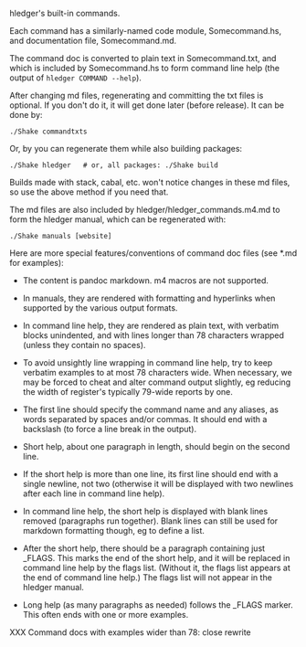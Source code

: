 hledger's built-in commands.

Each command has a similarly-named code module, Somecommand.hs, and
documentation file, Somecommand.md.

The command doc is converted to plain text in Somecommand.txt, and
which is included by Somecommand.hs to form command line help (the
output of `hledger COMMAND --help`).

After changing md files, regenerating and committing the txt files is
optional. If you don't do it, it will get done later (before release).
It can be done by:

    ./Shake commandtxts

Or, by you can regenerate them while also building packages:

    ./Shake hledger   # or, all packages: ./Shake build

Builds made with stack, cabal, etc. won't notice changes in these md
files, so use the above method if you need that.

The md files are also included by hledger/hledger_commands.m4.md to
form the hledger manual, which can be regenerated with:

    ./Shake manuals [website]

Here are more special features/conventions of command doc files (see
*.md for examples):

- The content is pandoc markdown. m4 macros are not supported.

- In manuals, they are rendered with formatting and hyperlinks when
  supported by the various output formats.

- In command line help, they are rendered as plain text, with verbatim
  blocks unindented, and with lines longer than 78 characters wrapped
  (unless they contain no spaces).

- To avoid unsightly line wrapping in command line help, try to keep
  verbatim examples to at most 78 characters wide. When necessary, we
  may be forced to cheat and alter command output slightly, eg
  reducing the width of register's typically 79-wide reports by one.

- The first line should specify the command name and any aliases, as
  words separated by spaces and/or commas. It should end with a
  backslash (to force a line break in the output).

- Short help, about one paragraph in length, should begin on the
  second line.

- If the short help is more than one line, its first line should end
  with a single newline, not two (otherwise it will be displayed with
  two newlines after each line in command line help).

- In command line help, the short help is displayed with blank lines
  removed (paragraphs run together). Blank lines can still be used for
  markdown formatting though, eg to define a list.

- After the short help, there should be a paragraph containing just
  _FLAGS. This marks the end of the short help, and it will be
  replaced in command line help by the flags list. (Without it, the
  flags list appears at the end of command line help.) The flags list
  will not appear in the hledger manual.

- Long help (as many paragraphs as needed) follows the _FLAGS marker.
  This often ends with one or more examples.


XXX Command docs with examples wider than 78:
close
rewrite

